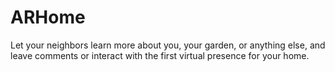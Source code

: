 # ARHome

Let your neighbors learn more about you, your garden, or anything else, and leave comments or interact with the first virtual presence for your home.
